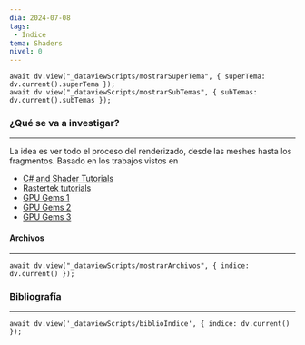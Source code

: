 ```yaml
---
dia: 2024-07-08
tags: 
 - Índice
tema: Shaders
nivel: 0
---
```

```dataviewjs
await dv.view("_dataviewScripts/mostrarSuperTema", { superTema: dv.current().superTema });
await dv.view("_dataviewScripts/mostrarSubTemas", { subTemas: dv.current().subTemas });
```
### ¿Qué se va a investigar?
---
La idea es ver todo el proceso del renderizado, desde las meshes hasta los fragmentos. Basado en los trabajos vistos en
* [C# and Shader Tutorials](https://catlikecoding.com/unity/tutorials/)
* [Rastertek tutorials](https://www.rastertek.com/tutindex.html)
* [GPU Gems 1](https://developer.nvidia.com/gpugems/gpugems/contributors)
* [GPU Gems 2](https://developer.nvidia.com/gpugems/gpugems2/copyright)
* [GPU Gems 3](https://developer.nvidia.com/gpugems/gpugems3/contributors)


#### Archivos
---
```dataviewjs
await dv.view("_dataviewScripts/mostrarArchivos", { indice: dv.current() });
```


### Bibliografía
---
```dataviewjs
await dv.view('_dataviewScripts/biblioIndice', { indice: dv.current() });
```
